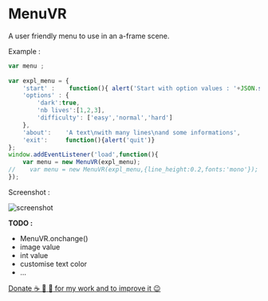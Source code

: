 # MenuVR
A user friendly menu to use in an a-frame scene.

Example :
```javascript
var menu ;
    
var expl_menu = { 
    'start' :    function(){ alert('Start with option values : '+JSON.stringify(menu.values)); },
    'options' : { 
        'dark':true,                                                                // values are boolean and default is true
        'nb lives':[1,2,3],
        'difficulty': ['easy','normal','hard']
    },
    'about':    'A text\nwith many lines\nand some informations',
    'exit':     function(){alert('quit')}
};
window.addEventListener('load',function(){
    var menu = new MenuVR(expl_menu);
//    var menu = new MenuVR(expl_menu,{line_height:0.2,fonts:'mono'});              // an other example
});
```


Screenshot :

![screenshot](MenuVR_example.gif)



**TODO :**
  - MenuVR.onchange()
  - image value
  - int value
  - customise text color
  - ...

[ Donate :coffee: :beer: :tropical_drink: for my work and to improve it :wink: ](https://www.paypal.com/cgi-bin/webscr?cmd=_s-xclick&hosted_button_id=ZKUXBB8QFHHSQ)
